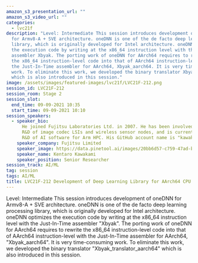 ```yaml
---
amazon_s3_presentation_url: ""
amazon_s3_video_url: ""
categories:
  - lvc21f
description: "Level: Intermediate This session introduces development of oneDNN
  for Armv8-A + SVE architecture. oneDNN is one of the de facto deep learning processing
  library, which is originally developed for Intel architecture. oneDNN optimizes
  the execution code by writing at the x86_64 instruction level with the Just-In-Time
  assembler Xbyak. The porting work of oneDNN for AArch64 requires to rewrite
  the x86_64 instruction-level code into that of AArch64 instruction-level with
  the Just-In-Time assembler for AArch64, Xbyak_aarch64. It is very time-consuming
  work. To eliminate this work, we developed the binary translator Xbyak_translator_aarch64
  which is also introduced in this session."
image: /assets/images/featured-images/lvc21f/LVC21F-212.png
session_id: LVC21F-212
session_room: Stage 2
session_slot:
  end_time: 09-09-2021 10:35
  start_time: 09-09-2021 10:10
session_speakers:
  - speaker_bio:
      He joined Fujitsu Laboratories Ltd. in 2007. He has been involved in
      R&D of image codec LSIs and wireless sensor nodes, and is currently engaged in
      R&D of AI software for Arm HPC. His GitHub account name is "kawakami-k".
    speaker_company: Fujitsu Limited
    speaker_image: https://data.pinetool.ai/images/20bb6d57-c759-47ad-b536-c1ed3984dfa2.jpeg
    speaker_name: Kentaro Kawakami
    speaker_position: Senior Researcher
session_track: AI/ML
tag: session
tags: AI/ML
title: LVC21F-212 Development of Deep Learning Library for AArch64 CPU
---
```


Level: Intermediate
This session introduces development of oneDNN for Armv8-A + SVE architecture. oneDNN is one of the de facto deep learning processing library, which is originally developed for Intel architecture. oneDNN optimizes the execution code by writing at the x86_64 instruction level with the Just-In-Time assembler "Xbyak". The porting work of oneDNN for AArch64 requires to rewrite the x86_64 instruction-level code into that of AArch64 instruction-level with the Just-In-Time assembler for AArch64, "Xbyak_aarch64". It is very time-consuming work. To eliminate this work, we developed the binary translator "Xbyak_translator_aarch64" which is also introduced in this session.
